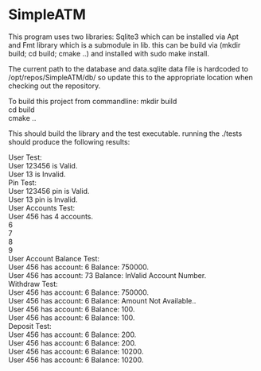 # SimpleATM

This program uses two libraries: Sqlite3 which can be installed via Apt  
and Fmt library which is a submodule in lib.
this can be build via (mkdir build; cd build; cmake ..) and installed with sudo make install.

The current path to the database and data.sqlite data file is hardcoded to  
/opt/repos/SimpleATM/db/  so update this to the appropriate location when checking out the repository.


To build this project from commandline:
mkdir build  
cd build  
cmake ..  

This should build the library and the test executable.
running the ./tests should produce the following results:

User Test:  
User 123456 is Valid.  
User 13 is Invalid.  
Pin Test:  
User 123456 pin is Valid.  
User 13 pin is Invalid.  
User Accounts Test:  
User 456 has 4 accounts.  
6  
7  
8  
9  
User Account Balance Test:  
User 456 has account: 6 Balance: 750000.  
User 456 has account: 73 Balance: InValid Account Number.  
Withdraw Test:  
User 456 has account: 6 Balance: 750000.  
User 456 has account: 6 Balance: Amount Not Available..  
User 456 has account: 6 Balance: 100.  
User 456 has account: 6 Balance: 100.  
Deposit Test:  
User 456 has account: 6 Balance: 200.  
User 456 has account: 6 Balance: 200.  
User 456 has account: 6 Balance: 10200.  
User 456 has account: 6 Balance: 10200.  



  
